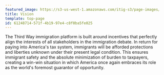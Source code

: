 ```yaml
---
featured_image: https://s3-us-west-1.amazonaws.com/itig-s3/page-images/grand_canyon_colorized.png
title: Vision
template: top-page
id: 61248714-571f-4b19-97e4-c8f0ba5fe025
---
```

The Third Way immigration platform is built around incentives that perfectly align the interests of all stakeholders in the immigration debate. In return for paying into America's tax system, immigrants will be afforded protections and liberties unknown under their present legal condition. This ensures immigrant safety and the absolute minimization of burden to taxpayers, creating a win-win situation in which America once again embraces its role as the world's foremost guarantor of opportunity. 